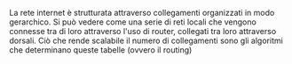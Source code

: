 La rete internet è strutturata attraverso collegamenti organizzati in modo gerarchico.
Si può vedere come una serie di reti locali che vengono connesse tra di loro
attraverso l'uso di router, collegati tra loro attraverso dorsali. 
Ciò che rende scalabile il numero di collegamenti sono gli algoritmi che determinano queste
tabelle (ovvero il routing)